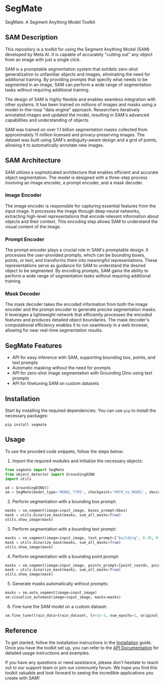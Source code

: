 # SegMate

SegMate: A Segment Anything Model Toolkit

## SAM Description

This repository is a toolkit for using the Segment Anything Model (SAM) developed by Meta AI. It is capable of accurately "cutting out" any object from an image with just a single click.

SAM is a promptable segmentation system that exhibits zero-shot generalization to unfamiliar objects and images, eliminating the need for additional training. By providing prompts that specify what needs to be segmented in an image, SAM can perform a wide range of segmentation tasks without requiring additional training.

The design of SAM is highly flexible and enables seamless integration with other systems. It has been trained on millions of images and masks using a model-in-the-loop "data engine" approach. Researchers iteratively annotated images and updated the model, resulting in SAM's advanced capabilities and understanding of objects.

SAM was trained on over 1.1 billion segmentation masks collected from approximately 11 million licensed and privacy-preserving images. The dataset was built using SAM's ambiguity-aware design and a grid of points, allowing it to automatically annotate new images.

## SAM Architecture

SAM utilizes a sophisticated architecture that enables efficient and accurate object segmentation. The model is designed with a three-step process involving an image encoder, a prompt encoder, and a mask decoder.

### Image Encoder

The image encoder is responsible for capturing essential features from the input image. It processes the image through deep neural networks, extracting high-level representations that encode relevant information about objects and their context. This encoding step allows SAM to understand the visual content of the image.

### Prompt Encoder

The prompt encoder plays a crucial role in SAM's promptable design. It processes the user-provided prompts, which can be bounding boxes, points, or text, and transforms them into meaningful representations. These representations serve as guidance for SAM to understand the desired object to be segmented. By encoding prompts, SAM gains the ability to perform a wide range of segmentation tasks without requiring additional training.

### Mask Decoder

The mask decoder takes the encoded information from both the image encoder and the prompt encoder to generate precise segmentation masks. It leverages a lightweight network that efficiently processes the encoded features and produces detailed object boundaries. The mask decoder's computational efficiency enables it to run seamlessly in a web browser, allowing for near real-time segmentation results.

## SegMate Features

- API for easy inference with SAM, supporting bounding box, points, and text prompts
- Automatic masking without the need for prompts
- API for zero-shot image segmentation with Grounding Dino using text prompts
- API for finetuning SAM on custom datasets

## Installation

Start by installing the required dependencies. You can use `pip` to install the necessary packages:

```shell
pip install segmate
```

## Usage

To use the provided code snippets, follow the steps below:

1. Import the required modules and initialize the necessary objects:

```python
from segmate import SegMate
from object_detector import GroundingDINO
import utils

od = GroundingDINO()
sm = SegMate(model_type='MODEL_TYPE', checkpoint='PATH_to_MODEL', device='cuda', object_detector=od)
```

2. Perform segmentation with a bounding box prompt:

```python
masks = sm.segment(image=input_image, boxes_prompt=bbox)
mask = utils.binarize_mask(masks, sum_all_masks=True)
utils.show_image(mask)
```

3. Perform segmentation with a bounding text prompt:

```python
masks = sm.segment(image=input_image, text_prompt=["building", 0.30, 0.25])
mask = utils.binarize_mask(masks, sum_all_masks=True)
utils.show_image(mask)
```

4. Perform segmentation with a bounding point prompt:

```python
masks = sm.segment(image=input_image, points_prompt=[point_coords, point_labels])
mask = utils.binarize_mask(masks, sum_all_masks=True)
utils.show_image(mask)
```

5. Generate masks automatically without prompts:

```python
masks = sm.auto_segment(image=input_image)
sm.visualize_automask(image=input_image, masks=masks)
```

6. Fine-tune the SAM model on a custom dataset:

```python
sm.fine_tune(train_data=train_dataset, lr=1e-5, num_epochs=1, original_input_size=500)
```

## Reference

To get started, follow the installation instructions in the [Installation]() guide. Once you have the toolkit set up, you can refer to the [API Documentation]() for detailed usage instructions and examples.

If you have any questions or need assistance, please don't hesitate to reach out to our support team or join our community forum. We hope you find this toolkit valuable and look forward to seeing the incredible applications you create with SAM!

